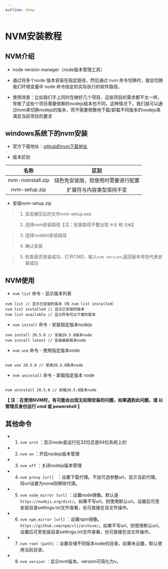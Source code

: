 ```yaml
---
outline: deep
---
```


# NVM安装教程

## NVM介绍

- node version manager（node版本管理工具）

- 通过将多个node 版本安装在指定路径，然后通过 nvm 命令切换时，就会切换我们环境变量中 node 命令指定的实际执行的软件路径。

- 使用场景：比如我们手上同时在做好几个项目，这些项目的需求都不太一样，导致了这些个项目需要依赖的nodejs版本也不同，这种情况下，我们就可以通过nvm来切换nodejs的版本，而不需要频繁地下载/卸载不同版本的nodejs来满足当前项目的要求

## windows系统下的nvm安装

- 官方下载地址：[github的nvm下载地址](https://github.com/coreybutler/nvm-windows/releases)

- 版本区别

|名称|区别|
|:----:|:----:|
|nvm-noinstall.zip|绿色免安装版，但使用时需要进行配置|
|nvm-setup.zip|扩展符与内容类型保持不变|表格3|表格3|表格3|表格3|表格3安装版，推荐使用|

- 安装nvm-setup.zip

> 1. 双击解压后的文件nvm-setup.exe

> 2. 选择nvm安装路径【注：安装路径不要出现 `中文` 和 `空格`】

> 3. 选择nodeks安装路径

> 4. 确认安装

> 5. 检查是否安装成功，打开CMD，输入` nvm version `,返回版本号则代表安装成功

## NVM使用

- ` nvm list ` 命令 - 显示版本列表

```
nvm list // 显示已安装的版本（同 nvm list installed）
nvm list installed // 显示已安装的版本
nvm list available // 显示所有可以下载的版本

```

- `nvm install` 命令 - 安装指定版本nodejs

```
nvm install 20.5.0 // 安装20.5.0版本node
nvm install latest // 安装最新版本node

```

- `nvm use` 命令 - 使用指定版本node

```

nvm use 20.5.0 // 使用20.5.0版本node

```

- `nvm uninstall` 命令 - 卸载指定版本 node

```

nvm uninstall 20.5.0 // 卸载20.5.0版本node

```

**【 注：在使用NVM时，有可能会出现无权限安装的问题，如果遇到此问题，请 以管理员身份运行 cmd 或 powershell 】**

## 其他命令

- 1. ` nvm arch ` ：显示node是运行在32位还是64位系统上的

- 2. ` nvm on ` ：开启nodejs版本管理

- 3. ` nvm off ` ：关闭nodejs版本管理

- 4. ` nvm proxy [url]  ` ：设置下载代理。不加可选参数url，显示当前代理。将url设置为none则移除代理。

- 5. ` nvm node_mirror [url] ` ：设置node镜像。默认是 ` https://nodejs.org/dist/ `。如果不写url，则使用默认url。设置后可至安装目录settings.txt文件查看，也可直接在该文件操作。

- 6. ` nvm npm_mirror [url] ` ：设置npm镜像。` https://github.com/npm/cli/archive/ `。如果不写url，则使用默认url。设置后可至安装目录settings.txt文件查看，也可直接在该文件操作。

- 7. ` nvm root [path] ` ：设置存储不同版本node的目录。如果未设置，默认使用当前目录。

- 8. ` nvm version ` ：显示nvm版本。version可简化为v。